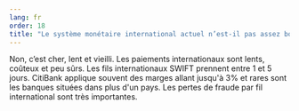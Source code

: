 ```yaml
---
lang: fr
order: 18
title: "Le système monétaire international actuel n’est-il pas assez bon?"
---
```


Non, c’est cher, lent et vieilli. Les paiements internationaux sont lents, coûteux et peu sûrs. Les fils internationaux SWIFT prennent entre 1 et 5 jours. CitiBank applique souvent des marges allant jusqu'à 3% et rares sont les banques situées dans plus d'un pays. Les pertes de fraude par fil international sont très importantes.

